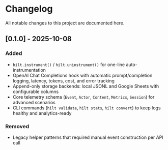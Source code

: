 # Changelog

All notable changes to this project are documented here.

## [0.1.0] - 2025-10-08

### Added
- `hilt.instrument()` / `hilt.uninstrument()` for one-line auto-instrumentation
- OpenAI Chat Completions hook with automatic prompt/completion logging, latency, tokens, cost, and error tracking
- Append-only storage backends: local JSONL and Google Sheets with configurable columns
- Core telemetry schema (`Event`, `Actor`, `Content`, `Metrics`, `Session`) for advanced scenarios
- CLI commands (`hilt validate`, `hilt stats`, `hilt convert`) to keep logs healthy and analytics-ready

### Removed
- Legacy helper patterns that required manual event construction per API call
